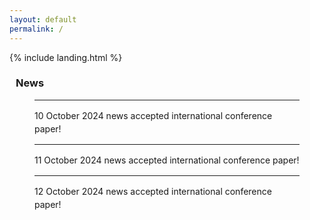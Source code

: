 ```yaml
---
layout: default
permalink: /
---
```


{% include landing.html %}
<br>
<!-- NEWS -->
<h3 style="padding: 0 10px;">News</h3>
<div id="newsContent" style="max-width: 1200px; margin: 0 auto; padding: 0 40px;">
    <ul style="list-style-type: none; padding-left: 0;">
        <li class="news-item" style="line-height: 1.5;">
            <hr id="line1">
            <div class="news-line" onclick="toggleDescription('desc1')" style="cursor: pointer;">
                <span>10 October 2024 news accepted international conference paper!</span>
                <i class="fas fa-angle-down" id="icon1" style="cursor: pointer;"></i>
            </div>
            <div id="desc1" class="description" style="display: none; margin-left: 20px;">
                * description for 10 October 2024 news
            </div>
        </li>
        <li class="news-item" style="line-height: 1.5;">
            <hr id="line2">
            <div class="news-line" onclick="toggleDescription('desc2')" style="cursor: pointer;">
                <span>11 October 2024 news accepted international conference paper!</span>
                <i class="fas fa-angle-down" id="icon2" style="cursor: pointer;"></i>
            </div>
            <div id="desc2" class="description" style="display: none; margin-left: 20px;">
                * description for 11 October 2024 news
            </div>
        </li>
        <li class="news-item" style="line-height: 1.5;">
            <hr id="line3">
            <div class="news-line" onclick="toggleDescription('desc3')" style="cursor: pointer;">
                <span>12 October 2024 news accepted international conference paper!</span>
                <i class="fas fa-angle-down" id="icon3" style="cursor: pointer;"></i>
            </div>
            <div id="desc3" class="description" style="display: none; margin-left: 20px;">
                * description for 12 October 2024 news
            </div>
        </li>
    </ul>
</div>

<style>
    .news-line {
        display: flex;
        justify-content: space-between; /* 텍스트와 아이콘을 좌우로 배치 */
        align-items: center;
        width: 100%;
    }
    .news-line span {
        flex: 1; /* 텍스트가 아이콘을 밀어내지 않도록 유연하게 사용 */
    }
</style>

<script>
    function toggleDescription(descId) {
        var description = document.getElementById(descId);
        var icon = document.getElementById('icon' + descId.slice(-1)); // 아이콘을 id로 찾음

        if (description.style.display === "none") {
            description.style.display = "block";
            icon.classList.remove('fa-angle-down');
            icon.classList.add('fa-angle-up');
        } else {
            description.style.display = "none";
            icon.classList.remove('fa-angle-up');
            icon.classList.add('fa-angle-down');
        }
    }
</script>


<br> 